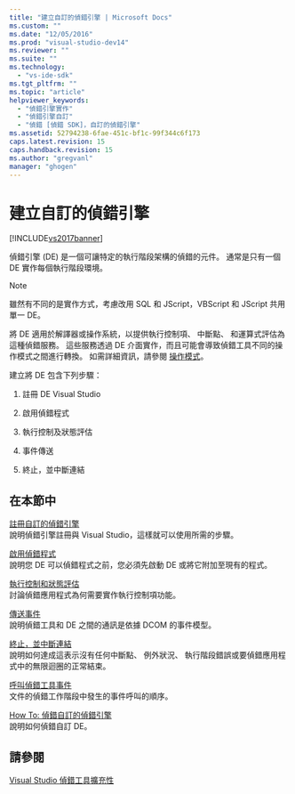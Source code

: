 ```yaml
---
title: "建立自訂的偵錯引擎 | Microsoft Docs"
ms.custom: ""
ms.date: "12/05/2016"
ms.prod: "visual-studio-dev14"
ms.reviewer: ""
ms.suite: ""
ms.technology: 
  - "vs-ide-sdk"
ms.tgt_pltfrm: ""
ms.topic: "article"
helpviewer_keywords: 
  - "偵錯引擎實作"
  - "偵錯引擎自訂"
  - "偵錯 [偵錯 SDK]，自訂的偵錯引擎"
ms.assetid: 52794238-6fae-451c-bf1c-99f344c6f173
caps.latest.revision: 15
caps.handback.revision: 15
ms.author: "gregvanl"
manager: "ghogen"
---
```

# 建立自訂的偵錯引擎
[!INCLUDE[vs2017banner](../../code-quality/includes/vs2017banner.md)]

偵錯引擎 \(DE\) 是一個可讓特定的執行階段架構的偵錯的元件。  通常是只有一個 DE 實作每個執行階段環境。  
  
> [!NOTE]
>  雖然有不同的是實作方式，考慮改用 SQL 和 JScript，VBScript 和 JScript 共用單一 DE。  
  
 將 DE 適用於解譯器或操作系統，以提供執行控制項、 中斷點、 和運算式評估為這種偵錯服務。  這些服務透過 DE 介面實作，而且可能會導致偵錯工具不同的操作模式之間進行轉換。  如需詳細資訊，請參閱 [操作模式](../../extensibility/debugger/operational-modes.md)。  
  
 建立將 DE 包含下列步驟：  
  
1.  註冊 DE Visual Studio  
  
2.  啟用偵錯程式  
  
3.  執行控制及狀態評估  
  
4.  事件傳送  
  
5.  終止，並中斷連結  
  
## 在本節中  
 [註冊自訂的偵錯引擎](../../extensibility/debugger/registering-a-custom-debug-engine.md)  
 說明偵錯引擎註冊與 Visual Studio，這樣就可以使用所需的步驟。  
  
 [啟用偵錯程式](../../extensibility/debugger/enabling-a-program-to-be-debugged.md)  
 說明您 DE 可以偵錯程式之前，您必須先啟動 DE 或將它附加至現有的程式。  
  
 [執行控制和狀態評估](../../extensibility/debugger/execution-control-and-state-evaluation.md)  
 討論偵錯應用程式為何需要實作執行控制項功能。  
  
 [傳送事件](../../extensibility/debugger/sending-events.md)  
 說明偵錯工具和 DE 之間的通訊是依據 DCOM 的事件模型。  
  
 [終止，並中斷連結](../../extensibility/debugger/termination-and-detaching.md)  
 說明如何達成這表示沒有任何中斷點、 例外狀況、 執行階段錯誤或要偵錯應用程式中的無限迴圈的正常結束。  
  
 [呼叫偵錯工具事件](../../extensibility/debugger/calling-debugger-events.md)  
 文件的偵錯工作階段中發生的事件呼叫的順序。  
  
 [How To: 偵錯自訂的偵錯引擎](../../extensibility/debugger/how-to-debug-a-custom-debug-engine.md)  
 說明如何偵錯自訂 DE。  
  
## 請參閱  
 [Visual Studio 偵錯工具擴充性](../../extensibility/debugger/visual-studio-debugger-extensibility.md)
